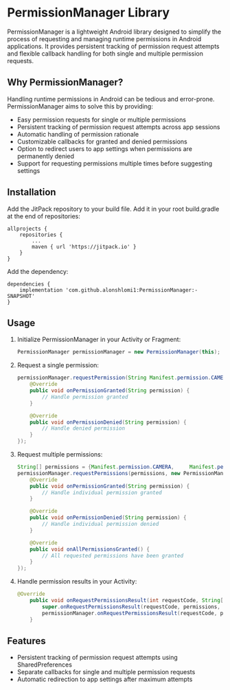 # PermissionManager Library

PermissionManager is a lightweight Android library designed to simplify the process of requesting and managing runtime permissions in Android applications. It provides persistent tracking of permission request attempts and flexible callback handling for both single and multiple permission requests.

## Why PermissionManager?

Handling runtime permissions in Android can be tedious and error-prone. PermissionManager aims to solve this by providing:

- Easy permission requests for single or multiple permissions
- Persistent tracking of permission request attempts across app sessions
- Automatic handling of permission rationale
- Customizable callbacks for granted and denied permissions
- Option to redirect users to app settings when permissions are permanently denied
- Support for requesting permissions multiple times before suggesting settings

## Installation

Add the JitPack repository to your build file. Add it in your root build.gradle at the end of repositories:

```
allprojects {
    repositories {
        ...
        maven { url 'https://jitpack.io' }
    }
}
```
Add the dependency:
```
dependencies {
    implementation 'com.github.alonshlomi1:PermissionManager:-SNAPSHOT'
}
```

## Usage
1. Initialize PermissionManager in your Activity or Fragment:
    ```java
    PermissionManager permissionManager = new PermissionManager(this);
    ```
2. Request a single permission:
    ```java
    permissionManager.requestPermission(String Manifest.permission.CAMERA, new PermissionManager.PermissionCallback() {
        @Override
        public void onPermissionGranted(String permission) {
            // Handle permission granted
        }
    
        @Override
        public void onPermissionDenied(String permission) {
            // Handle denied permission
        }
    });
    ```
3. Request multiple permissions:
    ```java
    String[] permissions = {Manifest.permission.CAMERA,     Manifest.permission.READ_EXTERNAL_STORAGE};
    permissionManager.requestPermissions(permissions, new PermissionManager.PermissionsCallback() {
        @Override
        public void onPermissionGranted(String permission) {
            // Handle individual permission granted
        }

        @Override
        public void onPermissionDenied(String permission) {
            // Handle individual permission denied
        }
    
        @Override
        public void onAllPermissionsGranted() {
            // All requested permissions have been granted
        }
    });
    ```
4. Handle permission results in your Activity:

    ```java
    @Override
        public void onRequestPermissionsResult(int requestCode, String[] permissions, int[] grantResults) {
            super.onRequestPermissionsResult(requestCode, permissions, grantResults);
            permissionManager.onRequestPermissionsResult(requestCode, permissions, grantResults);
        }
    ```
    
## Features
* Persistent tracking of permission request attempts using SharedPreferences
* Separate callbacks for single and multiple permission requests
* Automatic redirection to app settings after maximum attempts



